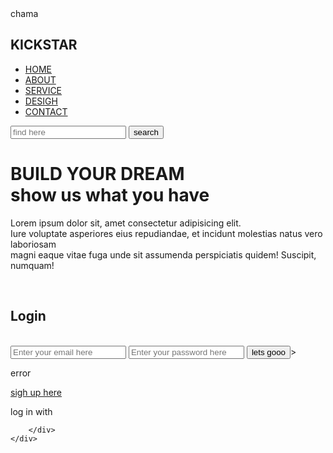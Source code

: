 <!DOCTYPE html>
<html lang="en">
  <head>
    <meta charset="UTF-8" />
    <meta name="viewport" content="width=device-width, initial-scale=1.0" />
    <meta http-equiv="4"
    <title>chama</title>
    <link rel="stylesheet" href="desighted.css" />
  </head>
  <body>
    <div class="main">
      <div class="navbar">
        <div class="icon">
          <h2 class="logo">KICKSTAR</h2>
        </div>
        <div class="menu">
          <ul>
            <li><a href="#">HOME</a></li>
            <li><a href="#">ABOUT</a></li>
            <li><a href="#">SERVICE</a></li>
            <li><a href="#">DESIGH</a></li>
            <li><a href="#">CONTACT</a></li>
          </ul>
        </div>
        <div class="search">
          <input class="srch" type="search" name="" placeholder="find here" />
          <a href="#"> <button class="btn">search</button></a>
        </div>
      </div>
      <di class="content">
        <h1>BUILD YOUR DREAM <br><span>show us what you have </span></h1>
        <p class="paragraphy"> Lorem ipsum dolor sit, amet consectetur adipisicing elit.
          <br> Iure voluptate asperiores eius repudiandae, et incidunt molestias natus vero laboriosam 
          <br>magni eaque vitae fuga unde sit assumenda perspiciatis quidem! Suscipit, numquam!</p>
      </div>
        <div class="form">
          <br>
            <h2>Login </h2>
            <br>
            <input type="email" name="" placeholder="Enter your email here">
            <input type="password"name="" placeholder="Enter your password here">
            <button class="btnn"> <a href="login"></a>lets gooo</button>></button>
            <p class="link">error</p>
            <a href="#">sigh up here</a>
            <p liw="log">log in with</p>
        </div>
        <div class="icon">
            <a href="#"><ion-icon name = "logo-facebook"></ion-icon></a>
            <a href="#"><ion-icon name = "logo-Instagram"></ion-icon></a>
            <a href="#"><ion-icon name = "logo-Twitter"  ></ion-icon></a>
            <a href="#"><ion-icon name = "logo-snapchat"></ion-icon></a>
            <a href="#"><ion-icon name = "logo-Telegram"></ion-icon></a>




        </div>
    </div>
  </body>
</html>
